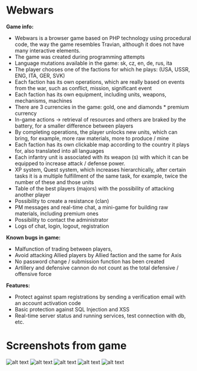 # Webwars

**Game info:**
* Webwars is a browser game based on PHP technology using procedural code, the way the game resembles Travian, although it does not have many interactive elements.
* The game was created during programming attempts
* Language mutations available in the game: sk, cz, en, de, rus, ita
* The player chooses one of the factions for which he plays: (USA, USSR, ENG, ITA, GER, SVK)
* Each faction has its own operations, which are really based on events from the war, such as conflict, mission, significant event
* Each faction has its own equipment, including units, weapons, mechanisms, machines
* There are 3 currencies in the game: gold, one and diamonds * premium currency
* In-game actions -> retrieval of resources and others are braked by the battery, for a smaller difference between players
* By completing operations, the player unlocks new units, which can bring, for example, more raw materials, more to produce / mine
* Each faction has its own clickable map according to the country it plays for, also translated into all languages
* Each infantry unit is associated with its weapon (s) with which it can be equipped to increase attack / defense power.
* XP system, Quest system, which increases hierarchically, after certain tasks it is a multiple fulfillment of the same task, for example, twice the number of these and those units
* Table of the best players (majors) with the possibility of attacking another player
* Possibility to create a resistance (clan)
* PM messages and real-time chat, a mini-game for building raw materials, including premium ones
* Possibility to contact the administrator
* Logs of chat, login, logout, registration

**Known bugs in game:**
* Malfunction of trading between players,
* Avoid attacking Allied players by Allied faction and the same for Axis
* No password change / submission function has been created
* Artillery and defensive cannon do not count as the total defensive / offensive force

**Features:**
* Protect against spam registrations by sending a verification email with an account activation code
* Basic protection against SQL Injection and XSS
* Real-time server status and running services, test connection with db, etc.

# Screenshots from game
![alt text](https://d198pdkcx2sur5.cloudfront.net/ea/ec/imageA92eaec2bacb7552190168f07544c57378d428ceb.jpg)
![alt text](https://d198pdkcx2sur5.cloudfront.net/84/76/imageAcc847694be96b6fd38f117dcc53ba01fb9569581.jpg)
![alt text](https://d29ljrrl2tk7ux.cloudfront.net/20/d4/imageA7b20d417ec52e23838cc45e7cb1d580f77df7455.jpg)
![alt text](https://d3si3way9vlexq.cloudfront.net/93/0e/imageAcc930e80cbcebb6f01d3ec347e351b2515113e57.jpg)
![alt text](https://d2t6zo89ckgp9n.cloudfront.net/af/1c/imageAedaf1c5200bb20db928e28674ba4376b5967bf70.jpg)
